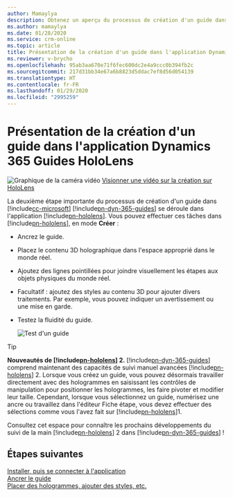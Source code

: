 ```yaml
---
author: Mamaylya
description: Obtenez un aperçu du processus de création d'un guide dans l'application Microsoft Dynamics 365 Guides HoloLens.
ms.author: mamaylya
ms.date: 01/28/2020
ms.service: crm-online
ms.topic: article
title: Présentation de la création d'un guide dans l'application Dynamics 365 Guides HoloLens
ms.reviewer: v-brycho
ms.openlocfilehash: 95ab3aa670e71f6fec600dc2e4a9ccc0b394fb2c
ms.sourcegitcommit: 217d31bb34e67a6b8823d5ddac7ef8d56d054139
ms.translationtype: HT
ms.contentlocale: fr-FR
ms.lasthandoff: 01/29/2020
ms.locfileid: "2995259"
---
```

# <a name="overview-of-authoring-a-guide-in-the-dynamics-365-guides-hololens-app"></a>Présentation de la création d'un guide dans l'application Dynamics 365 Guides HoloLens

![Graphique de la caméra vidéo](media/video-camera.PNG "Graphique de la caméra vidéo") [Visionner une vidéo sur la création sur HoloLens](https://aka.ms/hololensauthor)

La deuxième étape importante du processus de création d'un guide dans [!include[cc-microsoft](../includes/cc-microsoft.md)] [!include[pn-dyn-365-guides](../includes/pn-dyn-365-guides.md)] se déroule dans l'application [!include[pn-hololens](../includes/pn-hololens.md)]. Vous pouvez effectuer ces tâches dans [!include[pn-hololens](../includes/pn-hololens.md)], en mode **Créer** :

- Ancrez le guide.

- Placez le contenu 3D holographique dans l'espace approprié dans le monde réel.

- Ajoutez des lignes pointillées pour joindre visuellement les étapes aux objets physiques du monde réel.

- Facultatif : ajoutez des styles au contenu 3D pour ajouter divers traitements. Par exemple, vous pouvez indiquer un avertissement ou une mise en garde.

- Testez la fluidité du guide.

    ![Test d'un guide](media/test-your-guide.PNG "Test d'un guide")

> [!TIP]
> **Nouveautés de [!include[pn-hololens](../includes/pn-hololens.md)] 2.** [!include[pn-dyn-365-guides](../includes/pn-dyn-365-guides.md)] comprend maintenant des capacités de suivi manuel avancées [!include[pn-hololens](../includes/pn-hololens.md)] 2. Lorsque vous créez un guide, vous pouvez désormais travailler directement avec des hologrammes en saisissant les contrôles de manipulation pour positionner les hologrammes, les faire pivoter et modifier leur taille. Cependant, lorsque vous sélectionnez un guide, numérisez une ancre ou travaillez dans l'éditeur Fiche étape, vous devez effectuer des sélections comme vous l'avez fait sur [!include[pn-hololens](../includes/pn-hololens.md)]1.
>
> Consultez cet espace pour connaître les prochains développements du suivi de la main [!include[pn-hololens](../includes/pn-hololens.md)] 2 dans [!include[pn-dyn-365-guides](../includes/pn-dyn-365-guides.md)] !

## <a name="whats-next"></a>Étapes suivantes

[Installer, puis se connecter à l'application](install-sign-in-hololens-app.md)<br>
[Ancrer le guide](hololens-app-anchor.md)<br>
[Placer des hologrammes, ajouter des styles, etc.](hololens-app-orientation.md)

